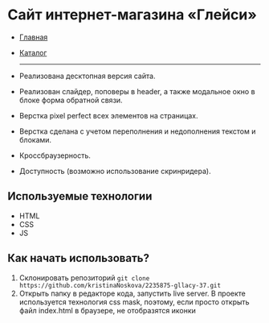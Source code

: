 # Сайт интернет-магазина «Глейси»

* [Главная](https://kristinanoskova.github.io/2235875-gllacy-37/#)
* [Каталог](https://kristinanoskova.github.io/2235875-gllacy-37/catalog.html)

  ---
  
* Реализована десктопная версия сайта.
* Реализован слайдер, поповеры в header, а также модальное окно в блоке форма обратной связи.
* Верстка pixel perfect всех элементов на страницах.
* Верстка сделана с учетом переполнения и недополнения текстом и блоками.
* Кроссбраузерность.
* Доступность (возможно использование скринридера).

## Используемые технологии
* HTML
* CSS
* JS

## Как начать использовать?
1. Склонировать репозиторий
```git clone https://github.com/kristinaNoskova/2235875-gllacy-37.git```
2. Открыть папку в редакторе кода, запустить live server. В проекте используется технология css mask, поэтому, если просто открыть файл index.html  в браузере, не отобразятся иконки
   
